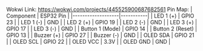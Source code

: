 Wokwi Link: https://wokwi.com/projects/445525900687682561
Pin Map: 
                | Component         | ESP32 Pin |
                |-------------------|-----------|
                | LED 1 (+)         | GPIO 23   |
                | LED 1 (-)         | GND       |
                | LED 2 (+)         | GPIO 19   |
                | LED 2 (-)         | GND       |
                | LED 3 (+)         | GPIO 17   |
                | LED 3 (-)         | GND       |
                | Button 1 (Mode)   | GPIO 14   |
                | Button 2 (Reset)  | GPIO 13   |
                | Buzzer (+)        | GPIO 27   |
                | Buzzer (-)        | GND       |
                | OLED SDA          | GPIO 21   |
                | OLED SCL          | GPIO 22   |
                | OLED VCC          | 3.3V      |
                | OLED GND          | GND       |

